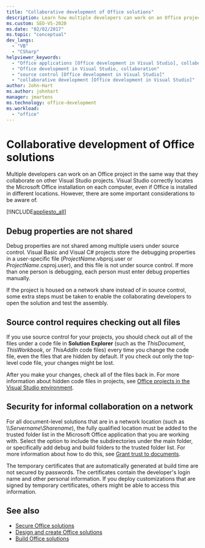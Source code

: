 ```yaml
---
title: "Collaborative development of Office solutions"
description: Learn how multiple developers can work on an Office project in the same way that they collaborate on other Visual Studio projects.
ms.custom: SEO-VS-2020
ms.date: "02/02/2017"
ms.topic: "conceptual"
dev_langs:
  - "VB"
  - "CSharp"
helpviewer_keywords:
  - "Office applications [Office development in Visual Studio], collaborative development"
  - "Office development in Visual Studio, collaboration"
  - "source control [Office development in Visual Studio]"
  - "collaborative development [Office development in Visual Studio]"
author: John-Hart
ms.author: johnhart
manager: jmartens
ms.technology: office-development
ms.workload:
  - "office"
---
```

# Collaborative development of Office solutions
  Multiple developers can work on an Office project in the same way that they collaborate on other Visual Studio projects. Visual Studio correctly locates the Microsoft Office installation on each computer, even if Office is installed in different locations. However, there are some important considerations to be aware of.

 [!INCLUDE[appliesto_all](../vsto/includes/appliesto-all-md.md)]

## Debug properties are not shared
 Debug properties are not shared among multiple users under source control. Visual Basic and Visual C# projects store the debugging properties in a user-specific file (*ProjectName*.vbproj.user or *ProjectName*.csproj.user), and this file is not under source control. If more than one person is debugging, each person must enter debug properties manually.

 If the project is housed on a network share instead of in source control, some extra steps must be taken to enable the collaborating developers to open the solution and test the assembly.

## Source control requires checking out all files
 If you use source control for your projects, you should check out all of the files under a code file in **Solution Explorer** (such as the *ThisDocument*, *ThisWorkbook*, or *ThisAddIn* code files) every time you change the code file, even the files that are hidden by default. If you check out only the top-level code file, your changes might be lost.

 After you make your changes, check all of the files back in. For more information about hidden code files in projects, see [Office projects in the Visual Studio environment](../vsto/office-projects-in-the-visual-studio-environment.md).

## Security for informal collaboration on a network
 For all document-level solutions that are in a network location (such as \\\\*Servername*\\*Sharename*), the fully qualified location must be added to the trusted folder list in the Microsoft Office application that you are working with. Select the option to include the subdirectories under the main folder, or specifically add debug and build folders to the trusted folder list. For more information about how to do this, see [Grant trust to documents](../vsto/granting-trust-to-documents.md).

 The temporary certificates that are automatically generated at build time are not secured by passwords. The certificates contain the developer's login name and other personal information. If you deploy customizations that are signed by temporary certificates, others might be able to access this information.

## See also
- [Secure Office solutions](../vsto/securing-office-solutions.md)
- [Design and create Office solutions](../vsto/designing-and-creating-office-solutions.md)
- [Build Office solutions](../vsto/building-office-solutions.md)
